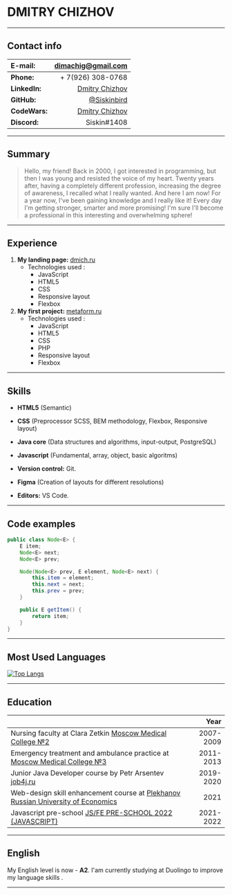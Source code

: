 # DMITRY CHIZHOV

***

## Contact info

|**E-mail:**|[dimachig@gmail.com](mailto:dimachig@gmail.com)|
| :- | -: | 
|**Phone:**| + 7(926) 308-0768|
|**LinkedIn:**|[Dmitry Chizhov](https://www.linkedin.com/in/drchig/)|
|**GitHub:**|[@Siskinbird](https://github.com/Siskinbird)|
|**CodeWars:**|[Dmitry Chizhov](https://www.codewars.com/users/Siskinbird)|
|**Discord:**|Siskin#1408|

***

## Summary

   >Hello, my friend! Back in 2000, I got interested in programming, but then I was young and resisted the voice of my heart. Twenty years after, having a completely different profession, increasing the degree of awareness, I recalled what I really wanted. And here I am now! For a year now, I've been gaining knowledge and I really like it! Every day I'm getting stronger, smarter and more promising! I'm sure I'll become a professional in this interesting and overwhelming sphere!

***

## Experience

1. **My landing page:** [dmich.ru](https://dmich.ru/)
    * Technologies used : 
        - JavaScript
        - HTML5
        - CSS
        - Responsive layout
        - Flexbox
2. **My first project:** [metaform.ru](https://www.metaform.ru/)
    * Technologies used : 
        - JavaScript
        - HTML5
        - CSS
        - PHP
        - Responsive layout
        - Flexbox

***

## Skills


* **HTML5** (Semantic)

* **CSS** (Preprocessor SCSS, BEM methodology, Flexbox, Responsive layout)

* **Java core** (Data structures and algorithms, input-output, PostgreSQL)

* **Javascript** (Fundamental, array, object, basic algoritms)

* **Version control:** Git.

* **Figma** (Creation of layouts for different resolutions)

* **Editors:** VS Code.

***

## Code examples 

``` Java
public class Node<E> {
    E item;
    Node<E> next;
    Node<E> prev;

    Node(Node<E> prev, E element, Node<E> next) {
        this.item = element;
        this.next = next;
        this.prev = prev;
    }

    public E getItem() {
        return item;
    }
}
```

***

## Most Used Languages

[![Top Langs](https://github-readme-stats.vercel.app/api/top-langs/?username=siskinbird&hide=css&layout=compact)](https://github.com/anuraghazra/github-readme-stats)

***

## Education

||**Year**|
| :- | -: |
|Nursing faculty at Clara Zetkin [Moscow Medical College №2](https://med-info.ru/reference/view/562)|2007-2009|
|Emergency treatment and ambulance practice at [Moscow Medical College №3](https://medcollege7.ru/)|2011-2013|
|Junior Java Developer course by Petr Arsentev [job4j.ru](https://job4j.ru)|2019-2020|
|Web-design skill enhancement course at [Plekhanov Russian University of Economics](https://www.rea.ru/)|2021|
|Javascript pre-school [JS/FE PRE-SCHOOL 2022 (JAVASCRIPT)](https://app.rs.school/certificate/3yslpprc)|2021-2022|

***

## English 

My English level is now - **A2**. I'am currently studying at Duolingo to improve my language skills .

***
